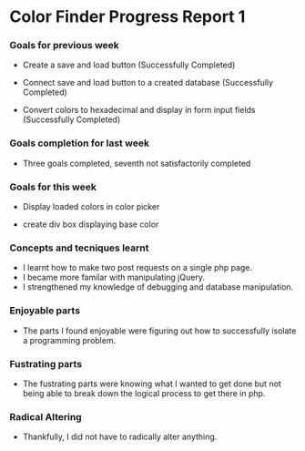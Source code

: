 # Color Finder Progress Report 1

### Goals for previous week
- Create a save and load button (Successfully Completed)

- Connect save and load button to a created database (Successfully Completed)
  
- Convert colors to hexadecimal and display in form input fields (Successfully Completed)
  


### Goals completion for last week
- Three goals completed, seventh not satisfactorily completed

### Goals for this week
- Display loaded colors in color picker

- create div box displaying base color

### Concepts and tecniques learnt
- I learnt how to make two post requests on a single php page.
- I became more familar with manipulating jQuery.
- I strengthened my knowledge of debugging and database manipulation.

### Enjoyable parts
 - The parts I found enjoyable were figuring out how to successfully isolate a programming problem.

### Fustrating parts
- The fustrating parts were knowing what I wanted to get done but not being able to break down the logical process to get there in php.

### Radical Altering
- Thankfully, I did not have to radically alter anything.
 
 
